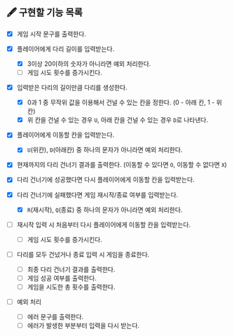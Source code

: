 ## 🖋 구현할 기능 목록

- [x] 게임 시작 문구를 출력한다.

- [x] 플레이어에게 다리 길이를 입력받는다.

  - [x] 3이상 20이하의 숫자가 아니라면 예외 처리한다.
  - [ ] 게임 시도 횟수를 증가시킨다.

- [x] 입력받은 다리의 길이만큼 다리를 생성한다.

  - [x] 0과 1 중 무작위 값을 이용해서 건널 수 있는 칸을 정한다. (0 - 아래 칸, 1 - 위 칸)
  - [x] 위 칸을 건널 수 있는 경우 `U`, 아래 칸을 건널 수 있는 경우 `D`로 나타낸다.

- [x] 플레이어에게 이동할 칸을 입력받는다.

  - [x] `U`(위칸), `D`(아래칸) 중 하나의 문자가 아니라면 예외 처리한다.

- [x] 현재까지의 다리 건너기 결과를 출력한다. (이동할 수 있다면 `O`, 이동할 수 없다면 `X`)

- [x] 다리 건너기에 성공했다면 다시 플레이어에게 이동할 칸을 입력받는다.

- [x] 다리 건너기에 실패했다면 게임 재시작/종료 여부를 입력받는다.

  - [x] `R`(재시작), `Q`(종료) 중 하나의 문자가 아니라면 예외 처리한다.

- [ ] 재시작 입력 시 처음부터 다시 플레이어에게 이동할 칸을 입력받는다.

  - [ ] 게임 시도 횟수를 증가시킨다.

- [ ] 다리를 모두 건넜거나 종료 입력 시 게임을 종료한다.

  - [ ] 최종 다리 건너기 결과를 출력한다.
  - [ ] 게임 성공 여부를 출력한다.
  - [ ] 게임을 시도한 총 횟수를 출력한다.

- [ ] 예외 처리

  - [ ] 에러 문구를 출력한다.
  - [ ] 에러가 발생한 부분부터 입력을 다시 받는다.

